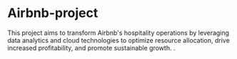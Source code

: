 # Airbnb-project
This project aims to transform Airbnb's hospitality operations by leveraging data analytics and cloud technologies to optimize resource allocation, drive increased profitability, and promote sustainable growth. .
